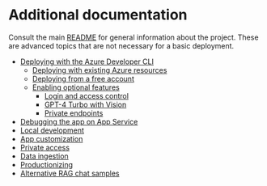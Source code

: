 # Additional documentation

Consult the main [README](../README.md) for general information about the project.
These are advanced topics that are not necessary for a basic deployment.

- [Deploying with the Azure Developer CLI](azd.md)
  - [Deploying with existing Azure resources](deploy_existing.md)
  - [Deploying from a free account](deploy_lowcost.md)
  - [Enabling optional features](deploy_features.md)
    - [Login and access control](login_and_acl.md)
    - [GPT-4 Turbo with Vision](gpt4v.md)
    - [Private endpoints](deploy_private.md)
- [Debugging the app on App Service](appservice.md)
- [Local development](localdev.md)
- [App customization](customization.md)
- [Private access](deploy_private.md)
- [Data ingestion](data_ingestion.md)
- [Productionizing](productionizing.md)
- [Alternative RAG chat samples](other_samples.md)
